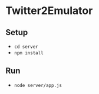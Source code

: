 Twitter2Emulator
================

Setup
-----
- ```cd server```
- ```npm install```

Run
---
- ```node server/app.js```
